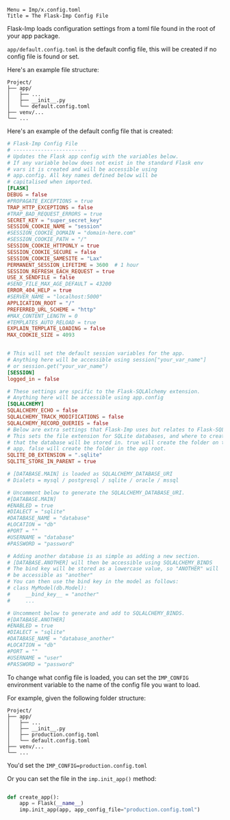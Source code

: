 ```
Menu = Imp/x.config.toml
Title = The Flask-Imp Config File
```

Flask-Imp loads configuration settings from a toml file found in the root of your app package.

`app/default.config.toml` is the default config file, this will be created if no config file is found or set.

Here's an example file structure:

```text
Project/
├── app/
│   ├── ...
│   ├── __init__.py
│   └── default.config.toml
├── venv/...
└── ...
```

Here's an example of the default config file that is created:

```toml
# Flask-Imp Config File
# ------------------------
# Updates the Flask app config with the variables below.
# If any variable below does not exist in the standard Flask env
# vars it is created and will be accessible using
# app.config. All key names defined below will be
# capitalised when imported.
[FLASK]
DEBUG = false
#PROPAGATE_EXCEPTIONS = true
TRAP_HTTP_EXCEPTIONS = false
#TRAP_BAD_REQUEST_ERRORS = true
SECRET_KEY = "super_secret_key"
SESSION_COOKIE_NAME = "session"
#SESSION_COOKIE_DOMAIN = "domain-here.com"
#SESSION_COOKIE_PATH = "/"
SESSION_COOKIE_HTTPONLY = true
SESSION_COOKIE_SECURE = false
SESSION_COOKIE_SAMESITE = "Lax"
PERMANENT_SESSION_LIFETIME = 3600  # 1 hour
SESSION_REFRESH_EACH_REQUEST = true
USE_X_SENDFILE = false
#SEND_FILE_MAX_AGE_DEFAULT = 43200
ERROR_404_HELP = true
#SERVER_NAME = "localhost:5000"
APPLICATION_ROOT = "/"
PREFERRED_URL_SCHEME = "http"
#MAX_CONTENT_LENGTH = 0
#TEMPLATES_AUTO_RELOAD = true
EXPLAIN_TEMPLATE_LOADING = false
MAX_COOKIE_SIZE = 4093


# This will set the default session variables for the app.
# Anything here will be accessible using session["your_var_name"]
# or session.get("your_var_name")
[SESSION]
logged_in = false

# These settings are spcific to the Flask-SQLAlchemy extension.
# Anything here will be accessible using app.config
[SQLALCHEMY]
SQLALCHEMY_ECHO = false
SQLALCHEMY_TRACK_MODIFICATIONS = false
SQLALCHEMY_RECORD_QUERIES = false
# Below are extra settings that Flask-Imp uses but relates to Flask-SQLAlchemy.
# This sets the file extension for SQLite databases, and where to create the folder
# that the database will be stored in. true will create the folder on the same level as your
# app, false will create the folder in the app root.
SQLITE_DB_EXTENSION = ".sqlite"
SQLITE_STORE_IN_PARENT = true

# [DATABASE.MAIN] is loaded as SQLALCHEMY_DATABASE_URI
# Dialets = mysql / postgresql / sqlite / oracle / mssql

# Uncomment below to generate the SQLALCHEMY_DATABASE_URI.
#[DATABASE.MAIN]
#ENABLED = true
#DIALECT = "sqlite"
#DATABASE_NAME = "database"
#LOCATION = "db"
#PORT = ""
#USERNAME = "database"
#PASSWORD = "password"

# Adding another database is as simple as adding a new section.
# [DATABASE.ANOTHER] will then be accessible using SQLALCHEMY_BINDS
# The bind key will be stored as a lowercase value, so "ANOTHER" will
# be accessible as "another"
# You can then use the bind key in the model as follows:
# class MyModel(db.Model):
#     __bind_key__ = "another"
#     ...

# Uncomment below to generate and add to SQLALCHEMY_BINDS.
#[DATABASE.ANOTHER]
#ENABLED = true
#DIALECT = "sqlite"
#DATABASE_NAME = "database_another"
#LOCATION = "db"
#PORT = ""
#USERNAME = "user"
#PASSWORD = "password"

```

To change what config file is loaded, you can set the `IMP_CONFIG` environment
variable to the name of the config file you want to load.

For example, given the following folder structure:

```text
Project/
├── app/
│   ├── ...
│   ├── __init__.py
│   ├── production.config.toml
│   └── default.config.toml
├── venv/...
└── ...
```

You'd set the `IMP_CONFIG=production.config.toml`

Or you can set the file in the `imp.init_app()` method:

```python

def create_app():
    app = Flask(__name__)
    imp.init_app(app, app_config_file="production.config.toml")

```